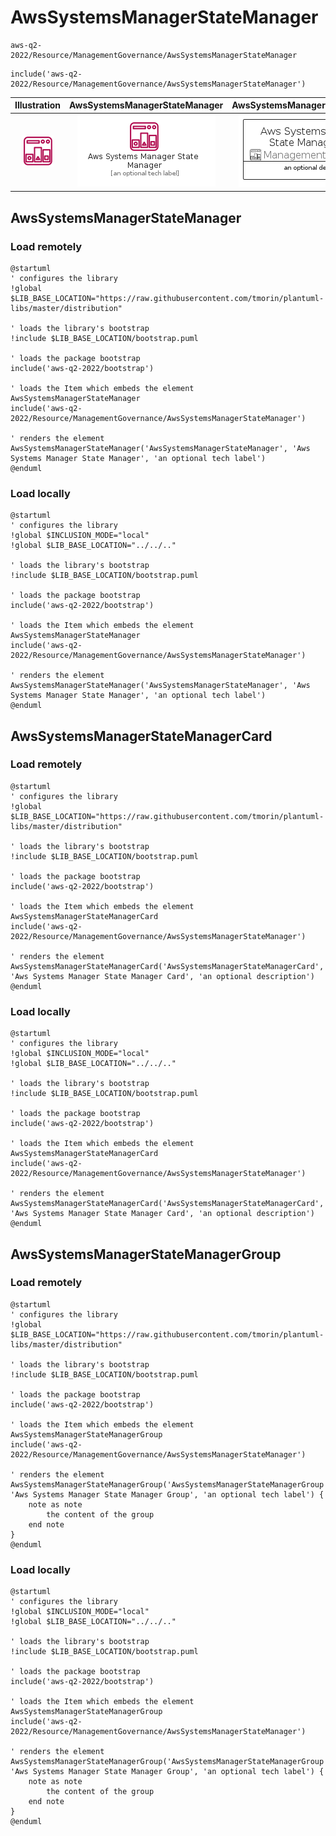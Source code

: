 # AwsSystemsManagerStateManager


```text
aws-q2-2022/Resource/ManagementGovernance/AwsSystemsManagerStateManager
```

```text
include('aws-q2-2022/Resource/ManagementGovernance/AwsSystemsManagerStateManager')
```



| Illustration | AwsSystemsManagerStateManager | AwsSystemsManagerStateManagerCard | AwsSystemsManagerStateManagerGroup |
| :---: | :---: | :---: | :---: |
| ![illustration for Illustration](../../../aws-q2-2022/Resource/ManagementGovernance/AwsSystemsManagerStateManager.png) | ![illustration for AwsSystemsManagerStateManager](../../../aws-q2-2022/Resource/ManagementGovernance/AwsSystemsManagerStateManager.Local.png) | ![illustration for AwsSystemsManagerStateManagerCard](../../../aws-q2-2022/Resource/ManagementGovernance/AwsSystemsManagerStateManagerCard.Local.png) | ![illustration for AwsSystemsManagerStateManagerGroup](../../../aws-q2-2022/Resource/ManagementGovernance/AwsSystemsManagerStateManagerGroup.Local.png) |




## AwsSystemsManagerStateManager

### Load remotely
```plantuml
@startuml
' configures the library
!global $LIB_BASE_LOCATION="https://raw.githubusercontent.com/tmorin/plantuml-libs/master/distribution"

' loads the library's bootstrap
!include $LIB_BASE_LOCATION/bootstrap.puml

' loads the package bootstrap
include('aws-q2-2022/bootstrap')

' loads the Item which embeds the element AwsSystemsManagerStateManager
include('aws-q2-2022/Resource/ManagementGovernance/AwsSystemsManagerStateManager')

' renders the element
AwsSystemsManagerStateManager('AwsSystemsManagerStateManager', 'Aws Systems Manager State Manager', 'an optional tech label')
@enduml
```

### Load locally
```plantuml
@startuml
' configures the library
!global $INCLUSION_MODE="local"
!global $LIB_BASE_LOCATION="../../.."

' loads the library's bootstrap
!include $LIB_BASE_LOCATION/bootstrap.puml

' loads the package bootstrap
include('aws-q2-2022/bootstrap')

' loads the Item which embeds the element AwsSystemsManagerStateManager
include('aws-q2-2022/Resource/ManagementGovernance/AwsSystemsManagerStateManager')

' renders the element
AwsSystemsManagerStateManager('AwsSystemsManagerStateManager', 'Aws Systems Manager State Manager', 'an optional tech label')
@enduml
```

## AwsSystemsManagerStateManagerCard

### Load remotely
```plantuml
@startuml
' configures the library
!global $LIB_BASE_LOCATION="https://raw.githubusercontent.com/tmorin/plantuml-libs/master/distribution"

' loads the library's bootstrap
!include $LIB_BASE_LOCATION/bootstrap.puml

' loads the package bootstrap
include('aws-q2-2022/bootstrap')

' loads the Item which embeds the element AwsSystemsManagerStateManagerCard
include('aws-q2-2022/Resource/ManagementGovernance/AwsSystemsManagerStateManager')

' renders the element
AwsSystemsManagerStateManagerCard('AwsSystemsManagerStateManagerCard', 'Aws Systems Manager State Manager Card', 'an optional description')
@enduml
```

### Load locally
```plantuml
@startuml
' configures the library
!global $INCLUSION_MODE="local"
!global $LIB_BASE_LOCATION="../../.."

' loads the library's bootstrap
!include $LIB_BASE_LOCATION/bootstrap.puml

' loads the package bootstrap
include('aws-q2-2022/bootstrap')

' loads the Item which embeds the element AwsSystemsManagerStateManagerCard
include('aws-q2-2022/Resource/ManagementGovernance/AwsSystemsManagerStateManager')

' renders the element
AwsSystemsManagerStateManagerCard('AwsSystemsManagerStateManagerCard', 'Aws Systems Manager State Manager Card', 'an optional description')
@enduml
```

## AwsSystemsManagerStateManagerGroup

### Load remotely
```plantuml
@startuml
' configures the library
!global $LIB_BASE_LOCATION="https://raw.githubusercontent.com/tmorin/plantuml-libs/master/distribution"

' loads the library's bootstrap
!include $LIB_BASE_LOCATION/bootstrap.puml

' loads the package bootstrap
include('aws-q2-2022/bootstrap')

' loads the Item which embeds the element AwsSystemsManagerStateManagerGroup
include('aws-q2-2022/Resource/ManagementGovernance/AwsSystemsManagerStateManager')

' renders the element
AwsSystemsManagerStateManagerGroup('AwsSystemsManagerStateManagerGroup', 'Aws Systems Manager State Manager Group', 'an optional tech label') {
    note as note
        the content of the group
    end note
}
@enduml
```

### Load locally
```plantuml
@startuml
' configures the library
!global $INCLUSION_MODE="local"
!global $LIB_BASE_LOCATION="../../.."

' loads the library's bootstrap
!include $LIB_BASE_LOCATION/bootstrap.puml

' loads the package bootstrap
include('aws-q2-2022/bootstrap')

' loads the Item which embeds the element AwsSystemsManagerStateManagerGroup
include('aws-q2-2022/Resource/ManagementGovernance/AwsSystemsManagerStateManager')

' renders the element
AwsSystemsManagerStateManagerGroup('AwsSystemsManagerStateManagerGroup', 'Aws Systems Manager State Manager Group', 'an optional tech label') {
    note as note
        the content of the group
    end note
}
@enduml
```

